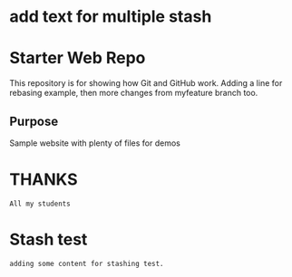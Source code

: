 # add text for multiple stash

# Starter Web Repo

This repository is for showing how Git and GitHub work. 
Adding a line for rebasing example, then more changes from myfeature branch too.

## Purpose

Sample website with plenty of files for demos

# THANKS
	All my students 

# Stash test
	adding some content for stashing test.